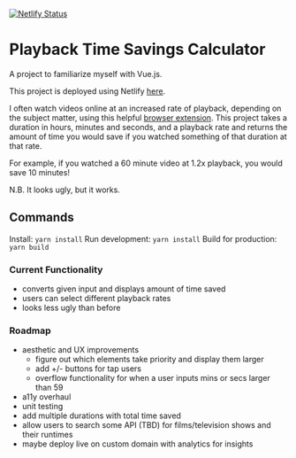 [![Netlify Status](https://api.netlify.com/api/v1/badges/1dbc1521-e0cd-49de-8a34-2cc9dfb36cab/deploy-status)](https://app.netlify.com/sites/zedlove-playback-time-savings/deploys)

# Playback Time Savings Calculator
A project to familiarize myself with Vue.js.

This project is deployed using Netlify [here](https://zedlove-playback-time-savings.netlify.com).

I often watch videos online at an increased rate of playback, depending on the subject matter, using this helpful [browser extension](https://chrome.google.com/webstore/detail/video-speed-controller/nffaoalbilbmmfgbnbgppjihopabppdk). This project takes a duration in hours, minutes and seconds, and a playback rate and returns the amount of time you would save if you watched something of that duration at that rate.

For example, if you watched a 60 minute video at 1.2x playback, you would save 10 minutes!

N.B. It looks ugly, but it works.

## Commands
Install: `yarn install`
Run development: `yarn install`
Build for production: `yarn build`

### Current Functionality
- converts given input and displays amount of time saved
- users can select different playback rates
- looks less ugly than before

### Roadmap
- aesthetic and UX improvements
  - figure out which elements take priority and display them larger
  - add +/- buttons for tap users
  - overflow functionality for when a user inputs mins or secs larger than 59
- a11y overhaul
- unit testing
- add multiple durations with total time saved
- allow users to search some API (TBD) for films/television shows and their runtimes
- maybe deploy live on custom domain with analytics for insights
